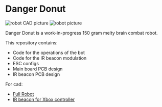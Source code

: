 # Danger Donut

![robot CAD picture](https://cdn.discordapp.com/attachments/1142868654753587321/1154320153077628928/image.png)
![robot picture](https://cdn.discordapp.com/attachments/1142868654753587321/1154320151114682378/PXL_20230916_055833827.jpg)

Danger Donut is a work-in-progress 150 gram melty brain combat robot.

This repository contains:
* Code for the operations of the bot
* Code for the IR beacon modulation
* ESC configs
* Main board PCB design
* IR beacon PCB design

For cad:
* [Full Robot](https://cad.onshape.com/documents/b2161876893824b000416544/w/ad922c252fa114c5bccae0f6/e/2d73a76351a9b656583123fa?renderMode=0&uiState=650de28cdfa14238780e15cb)
* [IR beacon for Xbox controller](https://cad.onshape.com/documents/fe686b6ebfe56c60cbf11a52/w/a5235571450e0940f943c7f9/e/e1fc86eb24f972fd453b77be?renderMode=0&uiState=650de2660cc6cc1104d13ac3)
